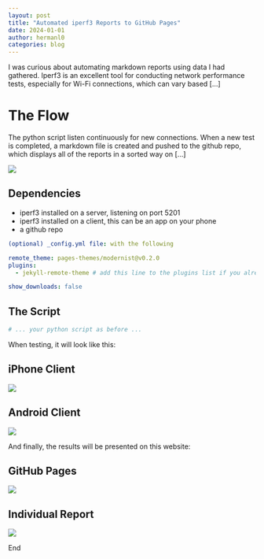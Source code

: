 ```yaml
---
layout: post
title: "Automated iperf3 Reports to GitHub Pages"
date: 2024-01-01
author: hermanl0
categories: blog
---
```


I was curious about automating markdown reports using data I had gathered. Iperf3 is an excellent tool for conducting network performance tests, especially for Wi-Fi connections, which can vary based [...]

# The Flow

The python script listen continuously for new connections. When a new test is completed, a markdown file is created and pushed to the github repo, which displays all of the reports in a sorted way on [...]

![](/img/iperf-flow-dark.png)

## Dependencies

* iperf3 installed on a server, listening on port 5201
* iperf3 installed on a client, this can be an app on your phone
* a github repo


```yaml
(optional) _config.yml file: with the following

remote_theme: pages-themes/modernist@v0.2.0
plugins:
  - jekyll-remote-theme # add this line to the plugins list if you already have one

show_downloads: false
```

## The Script

```python
# ... your python script as before ...
```

When testing, it will look like this:

## iPhone Client

![](/img/iphone-iperf.png)

## Android Client

![](/img/android-iperf.png)

And finally, the results will be presented on this website:

## GitHub Pages

![](/img/pages_presentation.png)

## Individual Report

![](/img/iperf_report.png)

End
